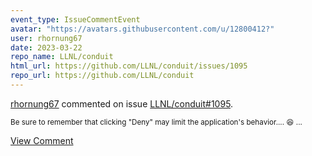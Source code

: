 ```yaml
---
event_type: IssueCommentEvent
avatar: "https://avatars.githubusercontent.com/u/12800412?"
user: rhornung67
date: 2023-03-22
repo_name: LLNL/conduit
html_url: https://github.com/LLNL/conduit/issues/1095
repo_url: https://github.com/LLNL/conduit
---
```


<a href='https://github.com/rhornung67' target='_blank'>rhornung67</a> commented on issue <a href='https://github.com/LLNL/conduit/issues/1095' target='_blank'>LLNL/conduit#1095</a>.

<small>Be sure to remember that clicking "Deny" may limit the application's behavior.... 😆 ...</small>

<a href='https://github.com/LLNL/conduit/issues/1095' target='_blank'>View Comment</a>